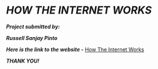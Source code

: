 # ***HOW THE INTERNET WORKS***

***Project submitted by:***

***Russell Sanjay Pinto***

***Here is the link to the website -***
[How The Internet Works](https://russell-007-coder.github.io/How-the-Internet-works/)

***THANK YOU!***
